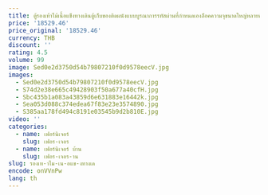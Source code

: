 ```yaml
---
title: ตู้รองเท้าไม้เนื้อแข็งทางเดินตู้เก็บของติดผนังแบบบูรณาการรหัสผ่านที่กําหนดเองล็อคความจุขนาดใหญ่หลายชั้นประตูบ้านระเบียงห้องโดยสาร
price: '18529.46'
price_original: '18529.46'
currency: THB
discount: ''
rating: 4.5
volume: 99
image: Sed0e2d3750d54b79807210f0d9578eecV.jpg
images:
  - Sed0e2d3750d54b79807210f0d9578eecV.jpg
  - S74d2e38e665c49428903f50a677a40cfH.jpg
  - Sbc435b1a083a43859d6e631883e16442k.jpg
  - Sea053d088c374edea67f83e23e3574890.jpg
  - S385aa178fd494c8191e03545b9d2b810E.jpg
video: ''
categories:
  - name: เฟอร์นิเจอร์
    slug: เฟอร-เจอร
  - name: เฟอร์นิเจอร์ บ้าน
    slug: เฟอร-เจอร-าน
slug: รองเท-าไม-เน-อแข-งทางเด
encode: onVVnPw
lang: th
---
```

  